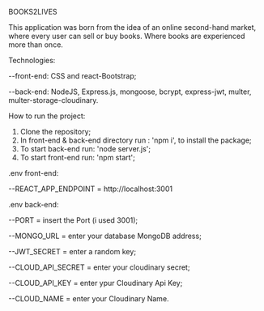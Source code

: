 BOOKS2LIVES

This application was born from the idea of ​​an online second-hand market, where every user can sell or buy books. Where books are experienced more than once.

Technologies:

--front-end: CSS and react-Bootstrap;

--back-end: NodeJS, Express.js, mongoose, bcrypt, express-jwt, multer, multer-storage-cloudinary.

How to run the project:

1. Clone the repository;
2. In front-end & back-end directory run : 'npm i', to install the package;
3. To start back-end run: 'node server.js';
4. To start front-end run: 'npm start';

.env front-end:

--REACT_APP_ENDPOINT = http://localhost:3001

.env back-end:

--PORT = insert the Port (i used 3001);

--MONGO_URL = enter your database MongoDB address;

--JWT_SECRET = enter a random key;

--CLOUD_API_SECRET = enter your cloudinary secret;

--CLOUD_API_KEY = enter ypur Cloudinary Api Key;

--CLOUD_NAME = enter your Cloudinary Name.

